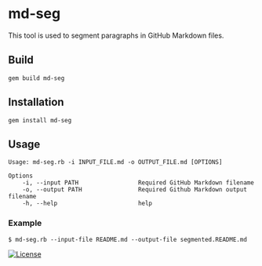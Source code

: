 # md-seg

This tool is used to segment paragraphs in GitHub Markdown files.

## Build

```
gem build md-seg
```

## Installation

```
gem install md-seg
```

## Usage

```
Usage: md-seg.rb -i INPUT_FILE.md -o OUTPUT_FILE.md [OPTIONS]

Options
    -i, --input PATH                 Required GitHub Markdown filename
    -o, --output PATH                Required Github Markdown output filename
    -h, --help                       help
```

### Example

```
$ md-seg.rb --input-file README.md --output-file segmented.README.md
```

[![License](https://img.shields.io/badge/License-Apache%202.0-blue.svg)](https://opensource.org/licenses/Apache-2.0)
